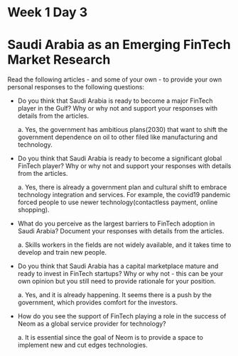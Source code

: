 


# Week 1 Day 3


# **Saudi Arabia as an Emerging FinTech Market Research**

Read the following articles - and some of your own - to provide your own personal responses to the following questions:



* Do you think that Saudi Arabia is ready to become a major FinTech player in the Gulf? Why or why not and support your responses with details from the articles.

    a. Yes, the government has ambitious plans(2030) that want to shift the government dependence on oil to other filed like manufacturing and technology.

* Do you think that Saudi Arabia is ready to become a significant global FinTech player? Why or why not and support your responses with details from the articles.

    a. Yes, there is already a government plan and cultural shift to embrace technology integration and services. For example, the covid19 pandemic forced people to use newer technology(contactless payment, online shopping).

* What do you perceive as the largest barriers to FinTech adoption in Saudi Arabia? Document your responses with details from the articles.

    a. Skills workers in the fields are not widely available, and it takes time to develop and train new people.

* Do you think that Saudi Arabia has a capital marketplace mature and ready to invest in FinTech startups? Why or why not - this can be your own opinion but you still need to provide rationale for your position.

    a. Yes, and it is already happening. It seems there is a push by the government, which provides comfort for the investors.

* How do you see the support of FinTech playing a role in the success of Neom as a global service provider for technology?

    a. It is essential since the goal of Neom is to provide a space to implement new and cut edges technologies.